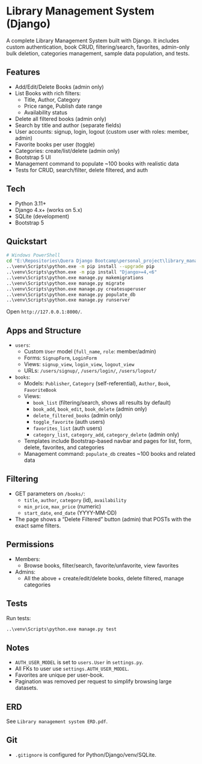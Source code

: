 # Library Management System (Django)

A complete Library Management System built with Django. It includes custom authentication, book CRUD, filtering/search, favorites, admin-only bulk deletion, categories management, sample data population, and tests.

## Features
- Add/Edit/Delete Books (admin only)
- List Books with rich filters:
  - Title, Author, Category
  - Price range, Publish date range
  - Availability status
- Delete all filtered books (admin only)
- Search by title and author (separate fields)
- User accounts: signup, login, logout (custom user with roles: member, admin)
- Favorite books per user (toggle)
- Categories: create/list/delete (admin only)
- Bootstrap 5 UI
- Management command to populate ~100 books with realistic data
- Tests for CRUD, search/filter, delete filtered, and auth

## Tech
- Python 3.11+
- Django 4.x+ (works on 5.x)
- SQLite (development)
- Bootstrap 5

## Quickstart

```bash
# Windows PowerShell
cd "E:\Repositories\Quera Django Bootcamp\personal_project\library_management_system"
..\venv\Scripts\python.exe -m pip install --upgrade pip
..\venv\Scripts\python.exe -m pip install "Django>=4,<6"
..\venv\Scripts\python.exe manage.py makemigrations
..\venv\Scripts\python.exe manage.py migrate
..\venv\Scripts\python.exe manage.py createsuperuser
..\venv\Scripts\python.exe manage.py populate_db
..\venv\Scripts\python.exe manage.py runserver
```

Open `http://127.0.0.1:8000/`.

## Apps and Structure
- `users`:
  - Custom `User` model (`full_name`, `role`: member/admin)
  - Forms: `SignupForm`, `LoginForm`
  - Views: `signup_view`, `login_view`, `logout_view`
  - URLs: `/users/signup/`, `/users/login/`, `/users/logout/`
- `books`:
  - Models: `Publisher`, `Category` (self-referential), `Author`, `Book`, `FavoriteBook`
  - Views:
    - `book_list` (filtering/search, shows all results by default)
    - `book_add`, `book_edit`, `book_delete` (admin only)
    - `delete_filtered_books` (admin only)
    - `toggle_favorite` (auth users)
    - `favorites_list` (auth users)
    - `category_list`, `category_add`, `category_delete` (admin only)
  - Templates include Bootstrap-based navbar and pages for list, form, delete, favorites, and categories
  - Management command: `populate_db` creates ~100 books and related data

## Filtering
- GET parameters on `/books/`:
  - `title`, `author`, `category` (id), `availability`
  - `min_price`, `max_price` (numeric)
  - `start_date`, `end_date` (YYYY-MM-DD)
- The page shows a “Delete Filtered” button (admin) that POSTs with the exact same filters.

## Permissions
- Members:
  - Browse books, filter/search, favorite/unfavorite, view favorites
- Admins:
  - All the above + create/edit/delete books, delete filtered, manage categories

## Tests
Run tests:
```bash
..\venv\Scripts\python.exe manage.py test
```

## Notes
- `AUTH_USER_MODEL` is set to `users.User` in `settings.py`.
- All FKs to user use `settings.AUTH_USER_MODEL`.
- Favorites are unique per user-book.
- Pagination was removed per request to simplify browsing large datasets.

## ERD
See `Library management system ERD.pdf`.

## Git
- `.gitignore` is configured for Python/Django/venv/SQLite.

